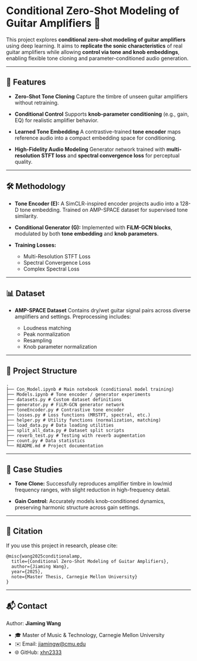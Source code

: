 # Conditional Zero-Shot Modeling of Guitar Amplifiers 🎸

This project explores **conditional zero-shot modeling of guitar amplifiers** using deep learning.
It aims to **replicate the sonic characteristics** of real guitar amplifiers while allowing **control via tone and knob embeddings**, enabling flexible tone cloning and parameter-conditioned audio generation.

---

## 🚀 Features

* **Zero-Shot Tone Cloning**
  Capture the timbre of unseen guitar amplifiers without retraining.

* **Conditional Control**
  Supports **knob-parameter conditioning** (e.g., gain, EQ) for realistic amplifier behavior.

* **Learned Tone Embedding**
  A contrastive-trained **tone encoder** maps reference audio into a compact embedding space for conditioning.

* **High-Fidelity Audio Modeling**
  Generator network trained with **multi-resolution STFT loss** and **spectral convergence loss** for perceptual quality.

---

## 🛠️ Methodology

* **Tone Encoder (E):**
  A SimCLR-inspired encoder projects audio into a 128-D tone embedding.
  Trained on AMP-SPACE dataset for supervised tone similarity.

* **Conditional Generator (G):**
  Implemented with **FiLM-GCN blocks**, modulated by both **tone embedding** and **knob parameters**.

* **Training Losses:**

  * Multi-Resolution STFT Loss
  * Spectral Convergence Loss
  * Complex Spectral Loss

---

## 📊 Dataset

* **AMP-SPACE Dataset**
  Contains dry/wet guitar signal pairs across diverse amplifiers and settings.
  Preprocessing includes:

  * Loudness matching
  * Peak normalization
  * Resampling
  * Knob parameter normalization

---

## 📂 Project Structure

```
.
├── Con_Model.ipynb # Main notebook (conditional model training)
├── Models.ipynb # Tone encoder / generator experiments
├── datasets.py # Custom dataset definitions
├── generator.py # FiLM-GCN generator network
├── toneEncoder.py # Contrastive tone encoder
├── losses.py # Loss functions (MRSTFT, spectral, etc.)
├── helper.py # Utility functions (normalization, matching)
├── load_data.py # Data loading utilities
├── split_all_data.py # Dataset split scripts
├── reverb_test.py # Testing with reverb augmentation
├── count.py # Data statistics
└── README.md # Project documentation
```

---

## 📑 Case Studies

* **Tone Clone:**
  Successfully reproduces amplifier timbre in low/mid frequency ranges, with slight reduction in high-frequency detail.

* **Gain Control:**
  Accurately models knob-conditioned dynamics, preserving harmonic structure across gain settings.

---

## 📝 Citation

If you use this project in research, please cite:

```
@misc{wang2025conditionalamp,
  title={Conditional Zero-Shot Modeling of Guitar Amplifiers},
  author={Jiaming Wang},
  year={2025},
  note={Master Thesis, Carnegie Mellon University}
}
```

---

## 📬 Contact

Author: **Jiaming Wang**

* 🎓 Master of Music & Technology, Carnegie Mellon University
* ✉️ Email: [jiamingw@cmu.edu](mailto:jiamingw@cmu.edu)
* 🌐 GitHub: [xhn2333](https://github.com/xhn2333)
